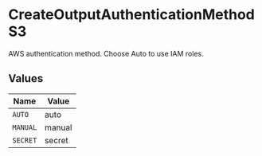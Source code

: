 # CreateOutputAuthenticationMethodS3

AWS authentication method. Choose Auto to use IAM roles.


## Values

| Name     | Value    |
| -------- | -------- |
| `AUTO`   | auto     |
| `MANUAL` | manual   |
| `SECRET` | secret   |
